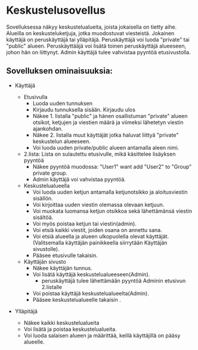 # Keskustelusovellus  
Sovelluksessa näkyy keskustelualueita, joista jokaisella on tietty aihe. Alueilla on keskusteluketjuja, jotka muodostuvat viesteistä. Jokainen käyttäjä on peruskäyttäjä tai ylläpitäjä. Peruskäyttäjä voi luoda "private" tai "public" alueen. Peruskäyttääjä voi lisätä toinen peruskäyttäjä alueeseen, johon hän on liittynyt. Admin käyttäjä tulee vahvistaa pyyntöä etusivustolla. 


## Sovelluksen ominaisuuksia:
* Käyttäjä
  * Etusivulla
    * Luoda uuden tunnuksen
    * Kirjaudu tunnuksella sisään. Kirjaudu ulos
    * Näkee  1. listalla "public" ja hänen osallistuman "private" alueen otsikot, ketjujen ja viestien määrä ja viimeksi lähetetyn viestin ajankohdan.
    * Näkee  2. listalla muut käyttäjät jotka haluvat liittyä "private" keskustelun alueeseen.
    * Voi luoda uuden private/public alueen antamalla aleen nimi.
  * 2.lista: Lista on sulautettu etusivulle, mikä käsittelee lisäyksen pyyntöä
    * Näkee pyyntöä muodossa: "User1" want add "User2" to "Group" private group.
    * Admin käyttäjä voi vahvistaa pyyntöä.
  * Keskustelualueella 
    * Voi luoda uuden ketjun antamalla ketjunotsikko ja aloitusviestin sisällön.
    * Voi kirjoittaa uuden viestin olemassa olevaan ketjuun.
    * Voi muokata luomansa ketjun otsikkoa sekä lähettämänsä viestin sisältöä. 
    * Voi myös poistaa ketjun tai viestin(admin).
    * Voi etsiä kaikki viestit, joiden osana on annettu sana.
    * Voi etsiä alueella ja alueen ulkopuolella olevat käyttäjät.(Valitsemalla käyttäjän painikkeella siirrytään Käyttäjän sivustolle).
    * Pääsee etusivulle takaisin.
  * Käyttäjän sivusto
    * Näkee käyttäjän tunnus.
    * Voi lisätä käyttäjä keskustelualueeseen(Admin).
      * peruskäyttäjä tulee lähettämään pyyntöä Adminin etusivun 2.listalle 
    * Voi poistaa käyttäjä keskustelualueelta(Admin).
    * Pääsee keskustelualueelle takaisin .

* Ylläpitäjä 
  * Näkee kaikki keskustelualueita
  * Voi lisätä ja poistaa keskustelualueita.    
  * Voi luoda salaisen alueen ja määrittää, keillä käyttäjillä on pääsy alueelle.
